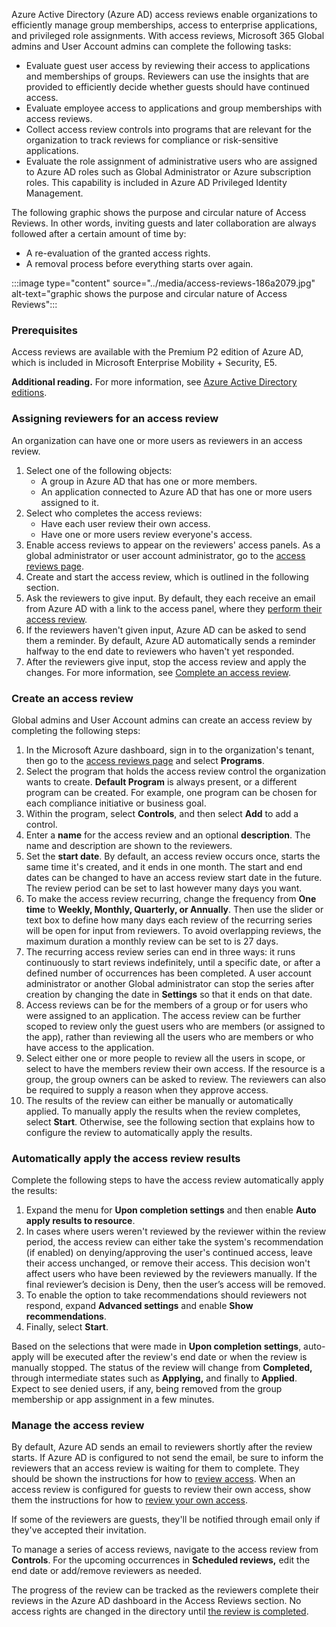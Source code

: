 Azure Active Directory (Azure AD) access reviews enable organizations to efficiently manage group memberships, access to enterprise applications, and privileged role assignments. With access reviews, Microsoft 365 Global admins and User Account admins can complete the following tasks:

 -  Evaluate guest user access by reviewing their access to applications and memberships of groups. Reviewers can use the insights that are provided to efficiently decide whether guests should have continued access.
 -  Evaluate employee access to applications and group memberships with access reviews.
 -  Collect access review controls into programs that are relevant for the organization to track reviews for compliance or risk-sensitive applications.
 -  Evaluate the role assignment of administrative users who are assigned to Azure AD roles such as Global Administrator or Azure subscription roles. This capability is included in Azure AD Privileged Identity Management.

The following graphic shows the purpose and circular nature of Access Reviews. In other words, inviting guests and later collaboration are always followed after a certain amount of time by:

 -  A re-evaluation of the granted access rights.
 -  A removal process before everything starts over again.

:::image type="content" source="../media/access-reviews-186a2079.jpg" alt-text="graphic shows the purpose and circular nature of Access Reviews":::


### Prerequisites

Access reviews are available with the Premium P2 edition of Azure AD, which is included in Microsoft Enterprise Mobility + Security, E5.

**Additional reading.** For more information, see [Azure Active Directory editions](/azure/active-directory/active-directory-editions?azure-portal=true).

### Assigning reviewers for an access review

An organization can have one or more users as reviewers in an access review.

1. Select one of the following objects:
     -  A group in Azure AD that has one or more members.
     -  An application connected to Azure AD that has one or more users assigned to it.
1. Select who completes the access reviews:
     -  Have each user review their own access.
     -  Have one or more users review everyone's access.
1. Enable access reviews to appear on the reviewers' access panels. As a global administrator or user account administrator, go to the [access reviews page](https://portal.azure.com/?azure-portal=true).
1. Create and start the access review, which is outlined in the following section.
1. Ask the reviewers to give input. By default, they each receive an email from Azure AD with a link to the access panel, where they [perform their access review](/azure/active-directory/active-directory-azure-ad-controls-perform-access-review?azure-portal=true).
1. If the reviewers haven't given input, Azure AD can be asked to send them a reminder. By default, Azure AD automatically sends a reminder halfway to the end date to reviewers who haven't yet responded.
1. After the reviewers give input, stop the access review and apply the changes. For more information, see [Complete an access review](/azure/active-directory/active-directory-azure-ad-controls-complete-access-review?azure-portal=true).

### Create an access review

Global admins and User Account admins can create an access review by completing the following steps:

1. In the Microsoft Azure dashboard, sign in to the organization's tenant, then go to the [access reviews page](https://portal.azure.com/?azure-portal=true) and select **Programs**.
1. Select the program that holds the access review control the organization wants to create. **Default Program** is always present, or a different program can be created. For example, one program can be chosen for each compliance initiative or business goal.
1. Within the program, select **Controls**, and then select **Add** to add a control.
1. Enter a **name** for the access review and an optional **description**. The name and description are shown to the reviewers.
1. Set the **start date**. By default, an access review occurs once, starts the same time it's created, and it ends in one month. The start and end dates can be changed to have an access review start date in the future. The review period can be set to last however many days you want.
1. To make the access review recurring, change the frequency from **One time** to **Weekly, Monthly, Quarterly, or Annually**. Then use the slider or text box to define how many days each review of the recurring series will be open for input from reviewers. To avoid overlapping reviews, the maximum duration a monthly review can be set to is 27 days.
1. The recurring access review series can end in three ways: it runs continuously to start reviews indefinitely, until a specific date, or after a defined number of occurrences has been completed. A user account administrator or another Global administrator can stop the series after creation by changing the date in **Settings** so that it ends on that date.
1. Access reviews can be for the members of a group or for users who were assigned to an application. The access review can be further scoped to review only the guest users who are members (or assigned to the app), rather than reviewing all the users who are members or who have access to the application.
1. Select either one or more people to review all the users in scope, or select to have the members review their own access. If the resource is a group, the group owners can be asked to review. The reviewers can also be required to supply a reason when they approve access.
1. The results of the review can either be manually or automatically applied. To manually apply the results when the review completes, select **Start**. Otherwise, see the following section that explains how to configure the review to automatically apply the results.

### Automatically apply the access review results

Complete the following steps to have the access review automatically apply the results:

1. Expand the menu for **Upon completion settings** and then enable **Auto apply results to resource**.
1. In cases where users weren't reviewed by the reviewer within the review period, the access review can either take the system's recommendation (if enabled) on denying/approving the user's continued access, leave their access unchanged, or remove their access. This decision won't affect users who have been reviewed by the reviewers manually. If the final reviewer’s decision is Deny, then the user’s access will be removed.
1. To enable the option to take recommendations should reviewers not respond, expand **Advanced settings** and enable **Show recommendations**.
1. Finally, select **Start**.

Based on the selections that were made in **Upon completion settings**, auto-apply will be executed after the review's end date or when the review is manually stopped. The status of the review will change from **Completed,** through intermediate states such as **Applying,** and finally to **Applied**. Expect to see denied users, if any, being removed from the group membership or app assignment in a few minutes.

### Manage the access review

By default, Azure AD sends an email to reviewers shortly after the review starts. If Azure AD is configured to not send the email, be sure to inform the reviewers that an access review is waiting for them to complete. They should be shown the instructions for how to [review access](/azure/active-directory/active-directory-azure-ad-controls-perform-access-review?azure-portal=true). When an access review is configured for guests to review their own access, show them the instructions for how to [review your own access](/azure/active-directory/active-directory-azure-ad-controls-perform-access-review?azure-portal=true).

If some of the reviewers are guests, they'll be notified through email only if they've accepted their invitation.

To manage a series of access reviews, navigate to the access review from **Controls**. For the upcoming occurrences in **Scheduled reviews,** edit the end date or add/remove reviewers as needed.

The progress of the review can be tracked as the reviewers complete their reviews in the Azure AD dashboard in the Access Reviews section. No access rights are changed in the directory until [the review is completed](/azure/active-directory/active-directory-azure-ad-controls-complete-access-review?azure-portal=true).
